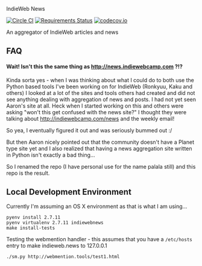 IndieWeb News

[![Circle CI](https://circleci.com/gh/bear/indiewebnews.svg?style=svg)](https://circleci.com/gh/bear/indiewebnews)
[![Requirements Status](https://requires.io/github/bear/indiewebnews/requirements.svg?branch=master)](https://requires.io/github/bear/indiewebnews/requirements/?branch=master)
[![codecov.io](https://codecov.io/github/bear/indiewebnews/coverage.svg?branch=master)](https://codecov.io/github/bear/indiewebnews?branch=master)

An aggregator of IndieWeb articles and news

## FAQ

#### Wait! Isn't this the same thing as http://news.indiewebcamp.com ?!?

Kinda sorta yes - when I was thinking about what I could do to both use the Python based tools I've been working on for IndieWeb (Ronkyuu, Kaku and others) I looked at a lot of the sites and tools others had created and did not see anything dealing with aggregation of news and posts. I had not yet seen Aaron's site at all. Heck when I started working on this and others were asking "won't this get confused with the news site?" I thought they were talking about http://indiewebcamp.com/news and the weekly email!

So yea, I eventually figured it out and was seriously bummed out :/

But then Aaron nicely pointed out that the community doesn't have a Planet type site yet and I also realized that having a news aggregation site written in Python isn't exactly a bad thing...

So I renamed the repo (I have personal use for the name palala still) and this repo is the result.

## Local Development Environment

Currently I'm assuming an OS X environment as that is what I am using...

```
pyenv install 2.7.11
pyenv virtualenv 2.7.11 indiewebnews
make install-tests
````

Testing the webmention handler - this assumes that you have a `/etc/hosts` entry to make indieweb.news to 127.0.0.1

```
./sm.py http://webmention.tools/test1.html
```
